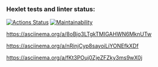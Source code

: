 ### Hexlet tests and linter status:
[![Actions Status](https://github.com/arlenasanov/java-project-61/actions/workflows/hexlet-check.yml/badge.svg)](https://github.com/arlenasanov/java-project-61/actions)
[![Maintainability](https://api.codeclimate.com/v1/badges/3b248e6dd44a0d41f7ab/maintainability)](https://codeclimate.com/github/arlenasanov/java-project-61/maintainability)

https://asciinema.org/a/8oBjo3LTgkTMIGAHWN6MknUTw

https://asciinema.org/a/nRinjCyp8sayoiLiYONEfkXDf

https://asciinema.org/a/fKt3POuj0ZjeZFZky3ms9wX0j
